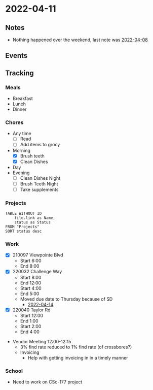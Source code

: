 # 2022-04-11
## Notes
- Nothing happened over the weekend, last note was [2022-04-08](2022-04-08.md)

## Events

## Tracking
### Meals
- Breakfast
- Lunch
- Dinner

### Chores
- Any time
	- [ ] Read
	- [ ] Add items to grocy
- Morning
	- [x] Brush teeth
	- [x] Clean Dishes
- Day
- Evening
	- [ ] Clean Dishes Night
	- [ ] Brush Teeth Night
	- [ ] Take supplements

### Projects
```dataview
TABLE WITHOUT ID
	file.link as Name,
	status as Status
FROM "Projects"
SORT status desc
```

### Work
- [x] 210097 Viewpointe Blvd
	- Start 6:00
	- End 8:00
- [x] 220032 Challenge Way
	- Start 8:00
	- End 12:00
	- Start 4:00
	- End 5:00
	- Moved due date to Thursday because of SD
		- [2022-04-14](2022-04-14.md)
- [x] 220040 Taylor Rd
	- Start 12:00
	- End 1:00
	- Start 2:00
	- End 4:00
- Vendor Meeting 12:00-12:15
	- 3% find rate reduced to 1% find rate (of crossbores?)
	- Invoicing
		- Help with getting invoicing in in a timely manner

### School
- Need to work on CSc-177 project

